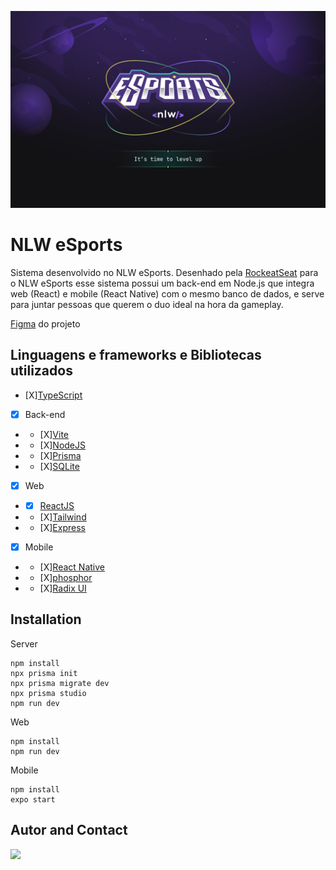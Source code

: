 ![NLW eSports wallpaper oficial](./web//public//readme-wallpaper.png)
# NLW eSports

Sistema desenvolvido no NLW eSports.
Desenhado pela [RockeatSeat](https://www.rocketseat.com.br/) para o NLW eSports esse sistema possui um back-end em Node.js que integra web (React) e mobile (React Native) com o mesmo banco de dados, e serve para juntar pessoas que querem o duo ideal na hora da gameplay.

[Figma](https://www.figma.com/file/TYG12SIZtKp3uXvJfwdAbl/NLW-eSports-(Community)?node-id=6%3A23) do projeto 

## Linguagens e frameworks e Bibliotecas utilizados
 - [X][TypeScript](https://www.typescriptlang.org/)
 - [X] Back-end
 -  - [X][Vite](https://vitejs.dev/)
 -  - [X][NodeJS](https://nodejs.org/en/)
 -  - [X][Prisma](https://www.prisma.io/)
 -  - [X][SQLite](https://www.sqlite.org/index.html)
 - [X] Web
 -  - [X] [ReactJS](https://pt-br.reactjs.org/)
 -  - [X][Tailwind](https://tailwindcss.com/) 
 -  - [X][Express](https://expressjs.com/pt-br/)
 - [X] Mobile
 -  - [X][React Native](https://reactnative.dev/)
 -  - [X][phosphor](https://phosphoricons.com/)
 -  - [X][Radix UI](https://www.radix-ui.com/)


## Installation
Server
```
npm install
npx prisma init
npx prisma migrate dev
npx prisma studio
npm run dev
```

Web
```
npm install
npm run dev
```

Mobile
```
npm install
expo start
```

## Autor and Contact

<div> 
  <a href="https://www.linkedin.com/in/carlos-jose-design/" target="_blank">
    <img src="https://img.shields.io/badge/-LinkedIn-%230077B5?style=for-the-badge&logo=linkedin&logoColor=white" target="_blank">
  </a>

</div>

